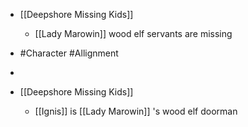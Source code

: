 
 - [[Deepshore Missing Kids]] 
	 - [[Lady Marowin]]  wood elf servants are missing
 - #Character #Allignment

 - 
 - [[Deepshore Missing Kids]] 
	 - [[Ignis]] is [[Lady Marowin]] 's wood elf doorman